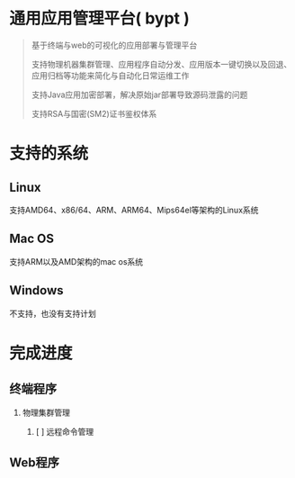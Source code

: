 # 通用应用管理平台( bypt )

> 基于终端与web的可视化的应用部署与管理平台
> 
> 支持物理机器集群管理、应用程序自动分发、应用版本一键切换以及回退、应用归档等功能来简化与自动化日常运维工作
> 
> 支持Java应用加密部署，解决原始jar部署导致源码泄露的问题
> 
> 支持RSA与国密(SM2)证书鉴权体系

# 

# 支持的系统

## Linux

支持AMD64、x86/64、ARM、ARM64、Mips64el等架构的Linux系统

## Mac OS

支持ARM以及AMD架构的mac os系统

## Windows

不支持，也没有支持计划



# 完成进度

## 终端程序

1. 物理集群管理
   
   1. [ ] 远程命令管理

## Web程序
